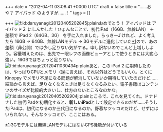 
+++
date = "2012-04-11 03:08:41 +0000 UTC"
draft = false
title = "……おや？ アイパッド のようすが……！"
tags = []

+++
<img src="http://cdn-ak.f.st-hatena.com/images/fotolife/d/daruyanagi/20120405/20120405202845.jpg" alt="f:id:daruyanagi:20120405202845j:plain" title="f:id:daruyanagi:20120405202845j:plain" class="hatena-fotolife"/>おめでとう！ アイパッドは アイパッド２ にしんかした！ひょんなことで、初代iPad（16GB、無線LAN） ＋ 差額で iPad 2（64GB、3G） を手に入れました。らっきー♪けれど、よく考えたら 16GB → 64GB、無線LANモデル → 3Gモデルに進化していた<a href="#f1" name="fn1" title="3Gモデルには無線LANモデルにはないGPS機能が付いている">*1</a>ので、あの差額（非公開）では少し足りない気がする。申し訳ないのでこんど上増ししよう。容量増えたのは、出先で一眼レフの画像ビューアとして使うときには大変心強い。16GBではちょっと足りない。<img src="http://cdn-ak.f.st-hatena.com/images/fotolife/d/daruyanagi/20120411/20120411030434.png" alt="f:id:daruyanagi:20120411030434p:plain" title="f:id:daruyanagi:20120411030434p:plain" class="hatena-fotolife"/>あと、この iPad 2 に期待したのは、やっぱりCPUとメモリ（逆に言えば、それ以外はどうでもいい）。とくに Kinoppy でメモリ不足になる問題が解消していないか期待していたのだけど……結論から言えば、足りなくなるときは足りなくなるみたい。電子書籍はコンテンツのサイズが比較的大きいし、仕方のないところなのかな。<img src="http://cdn-ak.f.st-hatena.com/images/fotolife/d/daruyanagi/20120405/20120405202904.jpg" alt="f:id:daruyanagi:20120405202904j:plain" title="f:id:daruyanagi:20120405202904j:plain" class="hatena-fotolife"/>ところで、これを見てくれ。ドナドナした初代iPadを初期化すると、**新しいiPad**として設定できるのだが……そうしたiPadは、初代になるのか三代目になるのか。野暮なツッコミだけど、せずにはいられない。そんなツッコミが、ここにはある。
<div class="footnote">
<a href="#fn1" name="f1" class="footnote-number">*1</a><span class="footnote-delimiter">:</span><span class="footnote-text">3Gモデルには無線LANモデルにはないGPS機能が付いている</span>
</div>


